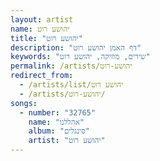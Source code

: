 ```yaml
---
layout: artist
name: יהושע רוט
title: "יהושע רוט"
description: "דף האמן יהושע רוט"
keywords: "שירים, מוזיקה, יהושע רוט"
permalink: /artists/יהושע-רוט
redirect_from:
  - /artists/list/יהושע רוט
  - /artists/יהושע-רוט/
songs:
  - number: "32765"
    name: "אהללנו"
    album: "סינגלים"
    artist: "יהושע רוט"
---
```

